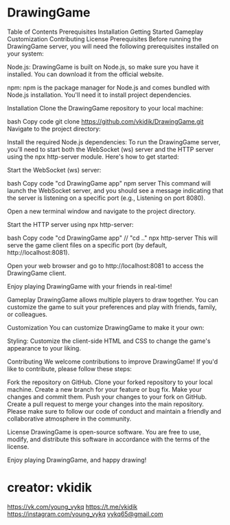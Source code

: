 # DrawingGame

Table of Contents
Prerequisites
Installation
Getting Started
Gameplay
Customization
Contributing
License
Prerequisites
Before running the DrawingGame server, you will need the following prerequisites installed on your system:

Node.js: DrawingGame is built on Node.js, so make sure you have it installed. You can download it from the official website.

npm: npm is the package manager for Node.js and comes bundled with Node.js installation. You'll need it to install project dependencies.

Installation
Clone the DrawingGame repository to your local machine:

bash
Copy code
git clone https://github.com/vkidik/DrawingGame.git
Navigate to the project directory:

Install the required Node.js dependencies:
To run the DrawingGame server, you'll need to start both the WebSocket (ws) server and the HTTP server using the npx http-server module. Here's how to get started:

Start the WebSocket (ws) server:

bash
Copy code
"cd DrawingGame app"
npm server
This command will launch the WebSocket server, and you should see a message indicating that the server is listening on a specific port (e.g., Listening on port 8080).

Open a new terminal window and navigate to the project directory.

Start the HTTP server using npx http-server:

bash
Copy code
"cd DrawingGame app" // "cd .."
npx http-server
This will serve the game client files on a specific port (by default, http://localhost:8081).

Open your web browser and go to http://localhost:8081 to access the DrawingGame client.

Enjoy playing DrawingGame with your friends in real-time!

Gameplay
DrawingGame allows multiple players to draw together. You can customize the game to suit your preferences and play with friends, family, or colleagues.

Customization
You can customize DrawingGame to make it your own:

Styling: Customize the client-side HTML and CSS to change the game's appearance to your liking.

Contributing
We welcome contributions to improve DrawingGame! If you'd like to contribute, please follow these steps:

Fork the repository on GitHub.
Clone your forked repository to your local machine.
Create a new branch for your feature or bug fix.
Make your changes and commit them.
Push your changes to your fork on GitHub.
Create a pull request to merge your changes into the main repository.
Please make sure to follow our code of conduct and maintain a friendly and collaborative atmosphere in the community.

License
DrawingGame is open-source software. You are free to use, modify, and distribute this software in accordance with the terms of the license.

Enjoy playing DrawingGame, and happy drawing! 


# **creator**: vkidik
https://vk.com/young_vykq
https://t.me/vkidik
https://instagram.com/young_vykq
vykq65@gmail.com
